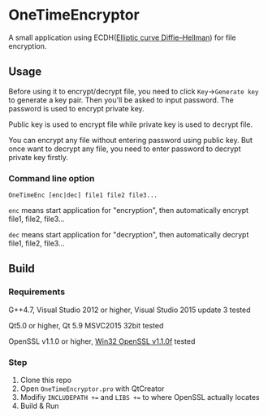 # OneTimeEncryptor

A small application using ECDH([Elliptic curve Diffie–Hellman](https://en.wikipedia.org/wiki/Elliptic_curve_Diffie%E2%80%93Hellman)) for file encryption.

## Usage

Before using it to encrypt/decrypt file, you need to click `Key`->`Generate key` to generate a key pair. Then you'll be asked to input password. The password is used to encrypt private key.

Public key is used to encrypt file while private key is used to decrypt file.

You can encrypt any file without entering password using public key. But once want to decrypt any file, you need to enter password to decrypt private key firstly.

### Command line option

```OneTimeEnc [enc|dec] file1 file2 file3...```

`enc` means start application for "encryption", then automatically encrypt file1, file2, file3...

`dec` means  start application for "decryption", then automatically decrypt file1, file2, file3...



## Build

### Requirements

G++4.7, Visual Studio 2012 or higher, Visual Studio 2015 update 3 tested

Qt5.0 or higher, Qt 5.9 MSVC2015 32bit tested

OpenSSL v1.1.0 or higher, [Win32 OpenSSL v1.1.0f](https://slproweb.com/download/Win32OpenSSL-1_1_0f.exe) tested

### Step

1. Clone this repo
2. Open `OneTimeEncryptor.pro` with QtCreator
3. Modifiy `INCLUDEPATH +=` and  `LIBS +=` to where OpenSSL actually locates
4. Build & Run